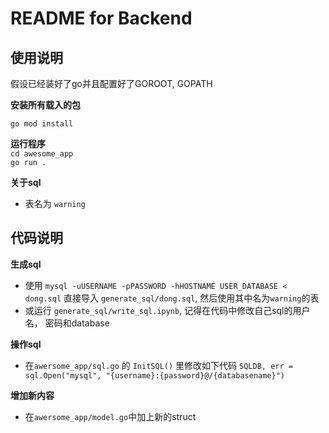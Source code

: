 # README for Backend

## 使用说明

假设已经装好了go并且配置好了GOROOT, GOPATH

**安装所有载入的包** 

`go mod install`

**运行程序**  
`cd awesome_app`  
`go run .`

**关于sql** 
* 表名为 `warning`

## 代码说明
**生成sql** 
* 使用 `mysql -uUSERNAME -pPASSWORD -hHOSTNAME USER_DATABASE < dong.sql` 直接导入 `generate_sql/dong.sql`, 然后使用其中名为`warning`的表
* 或运行 `generate_sql/write_sql.ipynb`, 记得在代码中修改自己sql的用户名， 密码和database

**操作sql**  
* 在`awersome_app/sql.go` 的 `InitSQL()` 里修改如下代码 `SQLDB, err = sql.Open("mysql", "{username}:{password}@/{databasename}")`

**增加新内容**
* 在`awersome_app/model.go`中加上新的struct
